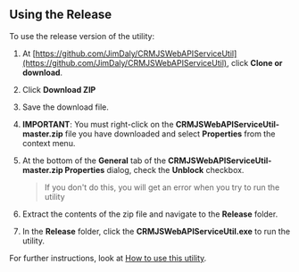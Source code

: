 ## Using the Release 

To use the release version of the utility: 
1. At
[https://github.com/JimDaly/CRMJSWebAPIServiceUtil](https://github.com/JimDaly/CRMJSWebAPIServiceUtil), 
click **Clone or download**.
2. Click **Download ZIP**
3. Save the download file.
4. **IMPORTANT**: You must right-click on the **CRMJSWebAPIServiceUtil-master.zip** 
file you have downloaded and select **Properties** from the context menu.
5. At the bottom of the **General** tab of the **CRMJSWebAPIServiceUtil-master.zip Properties**
dialog, check the **Unblock** checkbox.
    >If you don't do this, you will get an error when you try to run the utility

6. Extract the contents of the zip file and navigate to the **Release** folder.
7. In the **Release** folder, click the **CRMJSWebAPIServiceUtil.exe** to run the utility.

For further instructions, look at [How to use this utility](../README.md#how-to-use-this-utility).


